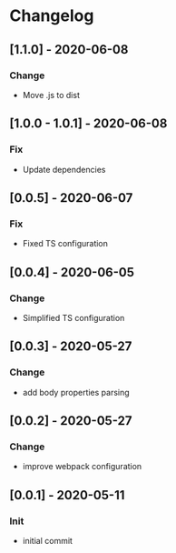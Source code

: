# Changelog

## [1.1.0] - 2020-06-08

### Change

-   Move .js to dist

## [1.0.0 - 1.0.1] - 2020-06-08

### Fix

-   Update dependencies

## [0.0.5] - 2020-06-07

### Fix

-   Fixed TS configuration

## [0.0.4] - 2020-06-05

### Change

-   Simplified TS configuration

## [0.0.3] - 2020-05-27

### Change

-   add body properties parsing

## [0.0.2] - 2020-05-27

### Change

-   improve webpack configuration

## [0.0.1] - 2020-05-11

### Init

-   initial commit
